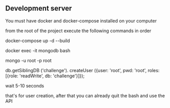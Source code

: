 ## Development server
You must have docker and docker-compose installed on your computer

from the root of the project execute the following commands in order

docker-compose up -d --build

docker exec -it mongodb bash

mongo -u root -p root

db.getSiblingDB ('challenge'). createUser ({user: 'root', pwd: 'root', roles: [{role: 'readWrite', db: 'challenge'}]});

wait 5-10 seconds

that's for user creation, after that you can already quit the bash and use the API